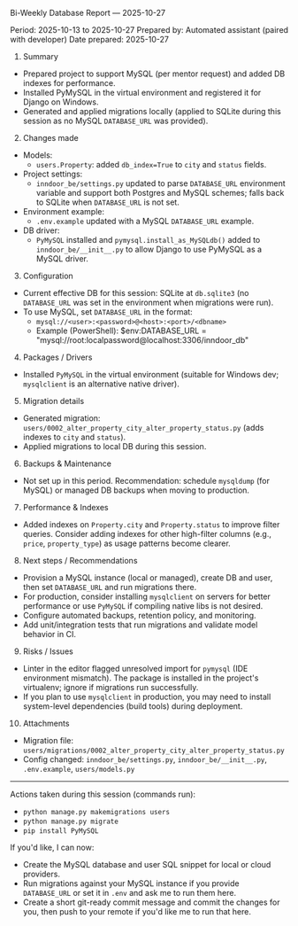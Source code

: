 Bi-Weekly Database Report — 2025-10-27

Period: 2025-10-13 to 2025-10-27
Prepared by: Automated assistant (paired with developer)
Date prepared: 2025-10-27

1) Summary
- Prepared project to support MySQL (per mentor request) and added DB indexes for performance.
- Installed PyMySQL in the virtual environment and registered it for Django on Windows.
- Generated and applied migrations locally (applied to SQLite during this session as no MySQL `DATABASE_URL` was provided).

2) Changes made
- Models:
  - `users.Property`: added `db_index=True` to `city` and `status` fields.
- Project settings:
  - `inndoor_be/settings.py` updated to parse `DATABASE_URL` environment variable and support both Postgres and MySQL schemes; falls back to SQLite when `DATABASE_URL` is not set.
- Environment example:
  - `.env.example` updated with a MySQL `DATABASE_URL` example.
- DB driver:
  - `PyMySQL` installed and `pymysql.install_as_MySQLdb()` added to `inndoor_be/__init__.py` to allow Django to use PyMySQL as a MySQL driver.

3) Configuration
- Current effective DB for this session: SQLite at `db.sqlite3` (no `DATABASE_URL` was set in the environment when migrations were run).
- To use MySQL, set `DATABASE_URL` in the format:
  - `mysql://<user>:<password>@<host>:<port>/<dbname>`
  - Example (PowerShell):
    $env:DATABASE_URL = "mysql://root:localpassword@localhost:3306/inndoor_db"

4) Packages / Drivers
- Installed `PyMySQL` in the virtual environment (suitable for Windows dev; `mysqlclient` is an alternative native driver).

5) Migration details
- Generated migration: `users/0002_alter_property_city_alter_property_status.py` (adds indexes to `city` and `status`).
- Applied migrations to local DB during this session.

6) Backups & Maintenance
- Not set up in this period. Recommendation: schedule `mysqldump` (for MySQL) or managed DB backups when moving to production.

7) Performance & Indexes
- Added indexes on `Property.city` and `Property.status` to improve filter queries. Consider adding indexes for other high-filter columns (e.g., `price`, `property_type`) as usage patterns become clearer.

8) Next steps / Recommendations
- Provision a MySQL instance (local or managed), create DB and user, then set `DATABASE_URL` and run migrations there.
- For production, consider installing `mysqlclient` on servers for better performance or use `PyMySQL` if compiling native libs is not desired.
- Configure automated backups, retention policy, and monitoring.
- Add unit/integration tests that run migrations and validate model behavior in CI.

9) Risks / Issues
- Linter in the editor flagged unresolved import for `pymysql` (IDE environment mismatch). The package is installed in the project's virtualenv; ignore if migrations run successfully.
- If you plan to use `mysqlclient` in production, you may need to install system-level dependencies (build tools) during deployment.

10) Attachments
- Migration file: `users/migrations/0002_alter_property_city_alter_property_status.py`
- Config changed: `inndoor_be/settings.py`, `inndoor_be/__init__.py`, `.env.example`, `users/models.py`

---
Actions taken during this session (commands run):
- `python manage.py makemigrations users`
- `python manage.py migrate`
- `pip install PyMySQL`

If you'd like, I can now:
- Create the MySQL database and user SQL snippet for local or cloud providers.
- Run migrations against your MySQL instance if you provide `DATABASE_URL` or set it in `.env` and ask me to run them here.
- Create a short git-ready commit message and commit the changes for you, then push to your remote if you'd like me to run that here.
